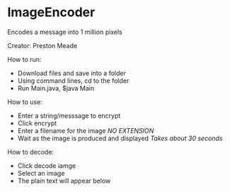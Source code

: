 # ImageEncoder
Encodes a message into 1 million pixels

Creator: Preston Meade 

How to run:
  - Download files and save into a folder
  - Using command lines, cd to the folder 
  - Run Main.java, $java Main 

How to use:
  - Enter a string/messsage to encrypt
  - Click encrypt
  - Enter a filename for the image *NO EXTENSION*
  - Wait as the image is produced and displayed *Takes about 30 seconds*
 
 How to decode:
  - Click decode iamge
  - Select an image
  - The plain text will appear below
  
